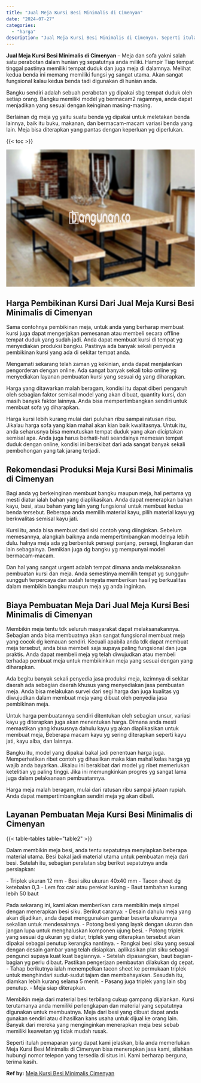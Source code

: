 ```yaml
---
title: "Jual Meja Kursi Besi Minimalis di Cimenyan"
date: "2024-07-27"
categories: 
  - "harga"
description: "Jual Meja Kursi Besi Minimalis di Cimenyan. Seperti itulah pemaparan yang dapat kami jelaskan, bila anda memerlukan Meja Kursi Besi Minimalis di Cimenyan bis..."
---
```


**Jual Meja Kursi Besi Minimalis di Cimenyan** – Meja dan sofa yakni salah satu perabotan dalam hunian yg sepatutnya anda miliki. Hampir Tiap tempat tinggal pastinya memiliki tempat duduk dan juga meja di dalamnya. Melihat kedua benda ini memang memiliki fungsi yg sangat utama. Akan sangat fungsional kalau kedua benda tadi digunakan di hunian anda.

Bangku sendiri adalah sebuah perabotan yg dipakai sbg tempat duduk oleh setiap orang. Bangku memiliki model yg bermacam2 ragamnya, anda dapat menjadikan yang sesuai dengan keinginan masing-masing.

Berlainan dg meja yg yaitu suatu benda yg dipakai untuk meletakan benda lainnya, baik itu buku, makanan, dan bermacam-macam variasi benda yang lain. Meja bisa diterapkan yang pantas dengan keperluan yg diperlukan.

{{< toc >}}

![Jual Meja Kursi Besi Minimalis di Cimenyan](/images/jual-meja-besi-murah32.png)

## Harga Pembikinan Kursi Dari Jual Meja Kursi Besi Minimalis di Cimenyan

Sama contohnya pembikinan meja, untuk anda yang berharap membuat kursi juga dapat mengerjakan pemesanan atau membeli secara offline tempat duduk yang sudah jadi. Anda dapat membuat kursi di tempat yg menyediakan produksi bangku. Pastinya ada banyak sekali penyedia pembikinan kursi yang ada di sekitar tempat anda.

Mengamati sekarang telah zaman yg kekinian, anda dapat menjalankan pengorderan dengan online. Ada sangat banyak sekali toko online yg menyediakan layanan pembuatan kursi yang sesuai dg yang diharapkan.

Harga yang ditawarkan malah beragam, kondisi itu dapat diberi pengaruh oleh sebagian faktor semisal model yang akan dibuat, quantity kursi, dan masih banyak faktor lainnya. Anda bisa mempertimbangkan sendiri untuk membuat sofa yg diharapkan.

Harga kursi lebih kurang mulai dari puluhan ribu sampai ratusan ribu. Jikalau harga sofa yang kian mahal akan kian baik kwalitasnya. Untuk itu, anda seharusnya bisa memutuskan tempat duduk yang akan diciptakan semisal apa. Anda juga harus berhati-hati seandainya memesan tempat duduk dengan online, kondisi ini berakibat dari ada sangat banyak sekali pembohongan yang tak jarang terjadi.

## Rekomendasi Produksi Meja Kursi Besi Minimalis di Cimenyan

Bagi anda yg berkeinginan membuat bangku maupun meja, hal pertama yg mesti diatur ialah bahan yang diaplikasikan. Anda dapat menerapkan bahan kayu, besi, atau bahan yang lain yang fungsional untuk membuat kedua benda tersebut. Beberapa anda memilih material kayu, pilih material kayu yg berkwalitas semisal kayu jati.

Kursi itu, anda bisa membuat dari sisi contoh yang diinginkan. Sebelum memesannya, alangkah baiknya anda mempertimbangkan modelnya lebih dulu. halnya meja ada yg berbentuk persegi panjang, persegi, lingkaran dan lain sebagainya. Demikian juga dg bangku yg mempunyai model bermacam-macam.

Dan hal yang sangat urgent adalah tempat dimana anda melaksanakan pembuatan kursi dan meja. Anda semestinya memilih tempat yg sungguh-sungguh terpercaya dan sudah ternyata memberikan hasil yg berkualitas dalam membikin bangku maupun meja yg anda inginkan.

## Biaya Pembuatan Meja Dari Jual Meja Kursi Besi Minimalis di Cimenyan

Membikin meja tentu tdk seluruh masyarakat dapat melaksanakannya. Sebagian anda bisa membuatnya akan sangat fungsional membuat meja yang cocok dg kemauan sendiri. Kecuali apabila anda tdk dapat membuat meja tersebut, anda bisa membeli saja supaya paling fungsional dan juga praktis. Anda dapat membeli meja yg telah diwujudkan atau membeli terhadap pembuat meja untuk membikinkan meja yang sesuai dengan yang diharapkan.

Ada begitu banyak sekali penyedia jasa produksi meja, lazimnya di sekitar daerah ada sebagian daerah khusus yang menyediakan jasa pembuatan meja. Anda bisa melakukan survei dari segi harga dan juga kualitas yg diwujudkan dalam membuat meja yang dibuat oleh penyedia jasa pembikinan meja.

Untuk harga pembuatannya sendiri ditentukan oleh sebagian unsur, variasi kayu yg diterapkan juga akan menentukan harga. Dimana anda mesti memastikan yang khususnya dahulu kayu yg akan diaplikasikan untuk membuat meja, Beberapa macam kayu yg sering diterapkan seperti kayu jati, kayu alba, dan lainnya.

Bangku itu, model yang dipakai bakal jadi penentuan harga juga. Memperhatikan ribet contoh yg dihasilkan maka kian mahal kelas harga yg wajib anda bayarkan. Jikalau ini berakibat dari model yg ribet memerlukan ketelitian yg paling tinggi. Jika ini memungkinkan progres yg sangat lama juga dalam pelaksanaan pembuatannya.

Harga meja malah beragam, mulai dari ratusan ribu sampai jutaan rupiah. Anda dapat mempertimbangkan sendiri meja yg akan dibeli.

## Layanan Pembuatan Meja Kursi Besi Minimalis di Cimenyan

{{< table-tables table="table2" >}}

Dalam membikin meja besi, anda tentu sepatutnya menyiapkan beberapa material utama. Besi bakal jadi material utama untuk pembuatan meja dari besi. Setelah itu, sebagian peralatan sbg berikut sepatutnya anda persiapkan:

\- Triplek ukuran 12 mm - Besi siku ukuran 40x40 mm - Tacon sheet dg ketebalan 0,3 - Lem fox cair atau perekat kuning - Baut tambahan kurang lebih 50 baut

Pada sekarang ini, kami akan memberikan cara membikin meja simpel dengan menerapkan besi siku. Berikut caranya: - Desain dahulu meja yang akan dijadikan, anda dapat menggunakan gambar beserta ukurannya sekalian untuk mendesainnya. - Potong besi yang layak dengan ukuran dan jangan lupa untuk menghaluskan komponen ujung besi. - Potong triplek yang sesuai dg ukuran yg diatur, triplek yang diterapkan tersebut akan dipakai sebagai penutup kerangka nantinya. - Rangkai besi siku yang sesuai dengan desain gambar yang telah disiapkan. aplikasikan plat siku sebagai pengunci supaya kuat kuat bagiannya. - Setelah dipasangkan, baut bagian-bagian yg perlu dibaut. Pastikan pengerjaan pembautan dilakukan dg cepat. - Tahap berikutnya ialah menempelkan tacon sheet ke permukaan triplek untuk menghindari sudut-sudut tajam dan membahayakan. Sesudah itu, diamkan lebih kurang selama 5 menit. - Pasang juga triplek yang lain sbg penutup. - Meja siap diterapkan.

Membikin meja dari material besi terbilang cukup gampang dijalankan. Kursi terutamanya anda memiliki perlengkapan dan material yang sepatutnya digunakan untuk membuatnya. Meja dari besi yang dibuat dapat anda gunakan sendiri atau dihasilkan kans usaha untuk dijual ke orang lain. Banyak dari mereka yang menginginkan menerapkan meja besi sebab memiliki keawetan yg tidak mudah rusak.

Seperti itulah pemaparan yang dapat kami jelaskan, bila anda memerlukan Meja Kursi Besi Minimalis di Cimenyan bisa menerapkan jasa kami, silahkan hubungi nomor telepon yang tersedia di situs ini. Kami berharap berguna, terima kasih.

**Ref by:** [Meja Kursi Besi Minimalis Cimenyan](https://id.wikipedia.org/wiki/Meja)
